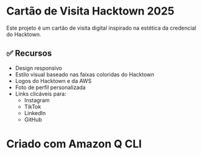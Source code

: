 
# Cartão de Visita Hacktown 2025

Este projeto é um cartão de visita digital inspirado na estética da credencial do Hacktown.

## ✅ Recursos

- Design responsivo
- Estilo visual baseado nas faixas coloridas do Hacktown
- Logos do Hacktown e da AWS
- Foto de perfil personalizada
- Links clicáveis para:
  - Instagram
  - TikTok
  - LinkedIn
  - GitHub
    
  
# Criado com Amazon Q CLI

